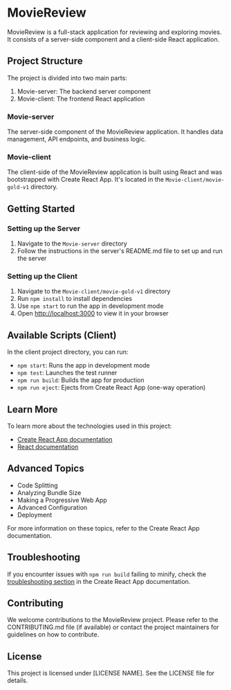 # MovieReview

MovieReview is a full-stack application for reviewing and exploring movies. It consists of a server-side component and a client-side React application.

## Project Structure

The project is divided into two main parts:

1. Movie-server: The backend server component
2. Movie-client: The frontend React application

### Movie-server

The server-side component of the MovieReview application. It handles data management, API endpoints, and business logic.

### Movie-client

The client-side of the MovieReview application is built using React and was bootstrapped with Create React App. It's located in the `Movie-client/movie-gold-v1` directory.

## Getting Started

### Setting up the Server

1. Navigate to the `Movie-server` directory
2. Follow the instructions in the server's README.md file to set up and run the server

### Setting up the Client

1. Navigate to the `Movie-client/movie-gold-v1` directory
2. Run `npm install` to install dependencies
3. Use `npm start` to run the app in development mode
4. Open [http://localhost:3000](http://localhost:3000) to view it in your browser

## Available Scripts (Client)

In the client project directory, you can run:

- `npm start`: Runs the app in development mode
- `npm test`: Launches the test runner
- `npm run build`: Builds the app for production
- `npm run eject`: Ejects from Create React App (one-way operation)

## Learn More

To learn more about the technologies used in this project:

- [Create React App documentation](https://facebook.github.io/create-react-app/docs/getting-started)
- [React documentation](https://reactjs.org/)

## Advanced Topics

- Code Splitting
- Analyzing Bundle Size
- Making a Progressive Web App
- Advanced Configuration
- Deployment

For more information on these topics, refer to the Create React App documentation.

## Troubleshooting

If you encounter issues with `npm run build` failing to minify, check the [troubleshooting section](https://facebook.github.io/create-react-app/docs/troubleshooting#npm-run-build-fails-to-minify) in the Create React App documentation.

## Contributing

We welcome contributions to the MovieReview project. Please refer to the CONTRIBUTING.md file (if available) or contact the project maintainers for guidelines on how to contribute.

## License

This project is licensed under [LICENSE NAME]. See the LICENSE file for details.
